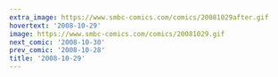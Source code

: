 ```yaml
---
extra_image: https://www.smbc-comics.com/comics/20081029after.gif
hovertext: '2008-10-29'
image: https://www.smbc-comics.com/comics/20081029.gif
next_comic: '2008-10-30'
prev_comic: '2008-10-28'
title: '2008-10-29'
---
```



